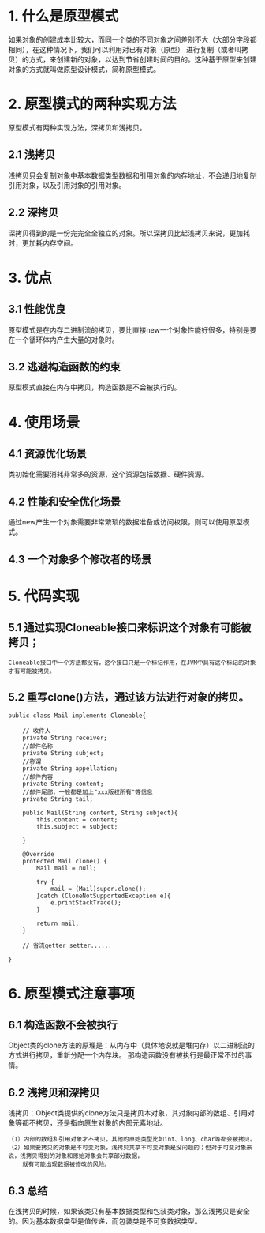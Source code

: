 
# 1. 什么是原型模式

如果对象的创建成本比较大，而同一个类的不同对象之间差别不大（大部分字段都相同），在这种情况下，我们可以利用对已有对象（原型）
进行复制（或者叫拷贝）的方式，来创建新的对象，以达到节省创建时间的目的。这种基于原型来创建对象的方式就叫做原型设计模式，简称原型模式。

# 2. 原型模式的两种实现方法

原型模式有两种实现方法，深拷贝和浅拷贝。

## 2.1 浅拷贝
浅拷贝只会复制对象中基本数据类型数据和引用对象的内存地址，不会递归地复制引用对象，以及引用对象的引用对象。

## 2.2 深拷贝
深拷贝得到的是一份完完全全独立的对象。所以深拷贝比起浅拷贝来说，更加耗时，更加耗内存空间。

# 3. 优点
## 3.1 性能优良
原型模式是在内存二进制流的拷贝，要比直接new一个对象性能好很多，特别是要在一个循环体内产生大量的对象时。

## 3.2 逃避构造函数的约束
原型模式直接在内存中拷贝，构造函数是不会被执行的。

# 4. 使用场景
## 4.1 资源优化场景
类初始化需要消耗非常多的资源，这个资源包括数据、硬件资源。

## 4.2 性能和安全优化场景
通过new产生一个对象需要非常繁琐的数据准备或访问权限，则可以使用原型模式。

## 4.3 一个对象多个修改者的场景

# 5. 代码实现
## 5.1 通过实现Cloneable接口来标识这个对象有可能被拷贝；
```
Cloneable接口中一个方法都没有，这个接口只是一个标记作用，在JVM中具有这个标记的对象才有可能被拷贝。
```
## 5.2 重写clone()方法，通过该方法进行对象的拷贝。
```
public class Mail implements Cloneable{

    // 收件人
    private String receiver;
    //邮件名称
    private String subject;
    //称谓
    private String appellation;
    //邮件内容
    private String content;
    //邮件尾部，一般都是加上"xxx版权所有"等信息
    private String tail;

    public Mail(String content, String subject){
        this.content = content;
        this.subject = subject;

    }

    @Override
    protected Mail clone() {
        Mail mail = null;

        try {
            mail = (Mail)super.clone();
        }catch (CloneNotSupportedException e){
            e.printStackTrace();
        }

        return mail;
    }

    // 省流getter setter......

}
```

# 6. 原型模式注意事项
## 6.1 构造函数不会被执行
Object类的clone方法的原理是：从内存中（具体地说就是堆内存）以二进制流的方式进行拷贝，重新分配一个内存块。
那构造函数没有被执行是最正常不过的事情。

## 6.2 浅拷贝和深拷贝
浅拷贝：Object类提供的clone方法只是拷贝本对象，其对象内部的数组、引用对象等都不拷贝，还是指向原生对象的内部元素地址。

```
（1）内部的数组和引用对象才不拷贝，其他的原始类型比如int、long、char等都会被拷贝。
（2）如果要拷贝的对象是不可变对象，浅拷贝共享不可变对象是没问题的；但对于可变对象来说，浅拷贝得到的对象和原始对象会共享部分数据，
    就有可能出现数据被修改的风险。
```

## 6.3 总结
在浅拷贝的时候，如果该类只有基本数据类型和包装类对象，那么浅拷贝是安全的。因为基本数据类型是值传递，而包装类是不可变数据类型。
